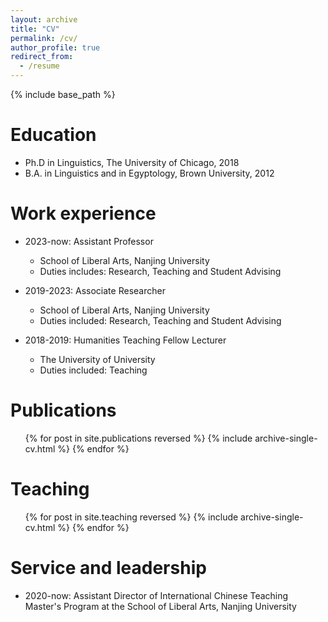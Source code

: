 ```yaml
---
layout: archive
title: "CV"
permalink: /cv/
author_profile: true
redirect_from:
  - /resume
---
```


{% include base_path %}

Education
======
* Ph.D in Linguistics, The University of Chicago, 2018 
* B.A. in Linguistics and in Egyptology, Brown University, 2012

Work experience
======
* 2023-now: Assistant Professor
  * School of Liberal Arts, Nanjing University
  * Duties includes: Research, Teaching and Student Advising

* 2019-2023: Associate Researcher 
  * School of Liberal Arts, Nanjing University
  * Duties included: Research, Teaching and Student Advising

* 2018-2019: Humanities Teaching Fellow Lecturer
  * The University of University
  * Duties included: Teaching
  

Publications
======
  <ul>{% for post in site.publications reversed %}
    {% include archive-single-cv.html %}
  {% endfor %}</ul>

Teaching
======
  <ul>{% for post in site.teaching reversed %}
    {% include archive-single-cv.html %}
  {% endfor %}</ul>
  
Service and leadership
======
* 2020-now: Assistant Director of International Chinese Teaching Master's Program at the School of Liberal Arts, Nanjing University
